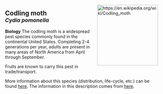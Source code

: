 <img 
title="https://en.wikipedia.org/wiki/Codling_moth"
src="https://upload.wikimedia.org/wikipedia/commons/8/85/Cydia_pomonella_male_dorsal.jpg" 
height="200"
class="center"
align="right">

## Codling moth <br><sup>*Cydia pomonella*</sup>

**Biology**
The codling moth is a widespread pest species commonly found in the continental United States. Completing 2-4 generations per year, adults are present in many areas of North America from April through September.

Fruits are known to carry this pest in trade/transport.

More information about this species (distribution, life-cycle, etc.) can be found [here](https://www.cabi.org/isc/datasheet/11396). The information in this description comes from [here](https://idtools.org/id/leps/tortai/Cydia_pomonella.htm).
<!--stackedit_data:
eyJoaXN0b3J5IjpbLTE3MjAxMjQwODUsMTA4NjQ3NDIzMCwtMT
QxMjI2ODE5NywtMjExNDkzMTE2Miw1NDUwMjkzODJdfQ==
-->